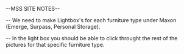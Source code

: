 --MSS SITE NOTES--

-- We need to make Lightbox's for each furniture type under Maxon (Emerge, Surpass, Personal Storage). 

-- In the light box you should be able to click throught the rest of the pictures for that specific furniture type.

